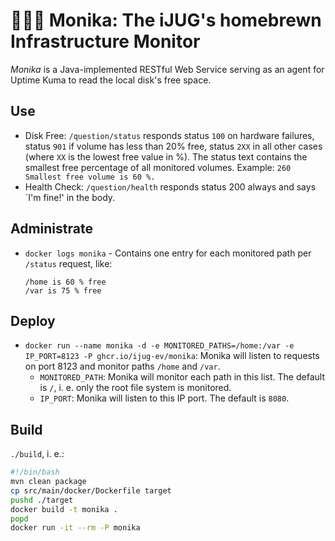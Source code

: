 # 👱🏻‍♀️ Monika: The iJUG's homebrewn Infrastructure Monitor

*Monika* is a Java-implemented RESTful Web Service serving as an agent for Uptime Kuma to read the local disk's free space.


## Use

* Disk Free: `/question/status` responds status `100` on hardware failures, status `901` if volume has less than 20% free, status `2XX` in all other cases (where `XX` is the lowest free value in %). The status text contains the smallest free percentage of all monitored volumes. Example: `260 Smallest free volume is 60 %.`
* Health Check: `/question/health` responds status 200 always and says `I'm fine!' in the body.


## Administrate

* `docker logs monika` - Contains one entry for each monitored path per `/status` request, like:
  ```
  /home is 60 % free
  /var is 75 % free
  ```


## Deploy

* `docker run --name monika -d -e MONITORED_PATHS=/home:/var -e IP_PORT=8123 -P ghcr.io/ijug-ev/monika`: Monika will listen to requests on port 8123 and monitor paths `/home` and `/var`.
  - `MONITORED_PATH`: Monika will monitor each path in this list. The default is `/`, i. e. only the root file system is monitored.
  - `IP_PORT`: Monika will listen to this IP port. The default is `8080`.


## Build

`./build`, i. e.:
```bash
#!/bin/bash
mvn clean package
cp src/main/docker/Dockerfile target
pushd ./target
docker build -t monika .
popd
docker run -it --rm -P monika
```
